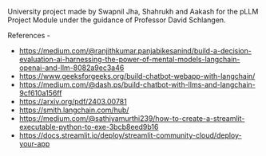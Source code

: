 University project made by Swapnil Jha, Shahrukh and Aakash for the pLLM Project Module under the guidance of Professor David Schlangen.

References -
* https://medium.com/@ranjithkumar.panjabikesanind/build-a-decision-evaluation-ai-harnessing-the-power-of-mental-models-langchain-openai-and-llm-8082a9ec3a46
* https://www.geeksforgeeks.org/build-chatbot-webapp-with-langchain/
* https://medium.com/@dash.ps/build-chatbot-with-llms-and-langchain-9cf610a156ff
* https://arxiv.org/pdf/2403.00781
* https://smith.langchain.com/hub/
* https://medium.com/@sathiyamurthi239/how-to-create-a-streamlit-executable-python-to-exe-3bcb8eed9b16
* https://docs.streamlit.io/deploy/streamlit-community-cloud/deploy-your-app
